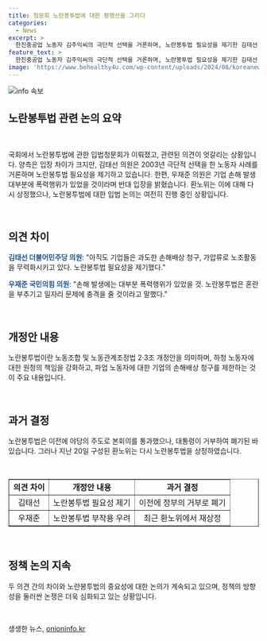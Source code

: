 ```yaml
---
title: 청문회 노란봉투법에 대한 평행선을 그리다
categories:
  - News
excerpt: >
  한진중공업 노동자 김주익씨의 극단적 선택을 거론하며, 노란봉투법 필요성을 제기한 김태선 의원과 이를 반대하는 우재준 의원의 입법청문회 논의가 이뤄졌다. 노란봉투법은 하청 노동자에 대한 원청의 책임을 강화하고, 파업 노동자에 대한 기업의 손해배상 청구를 제한하는 내용으로, 야당 의원들에 의해 다시 상정됐다.
feature_text: >
  한진중공업 노동자 김주익씨의 극단적 선택을 거론하며, 노란봉투법 필요성을 제기한 김태선 의원과 이를 반대하는 우재준 의원의 입법청문회 논의가 이뤄졌다. 노란봉투법은 하청 노동자에 대한 원청의 책임을 강화하고, 파업 노동자에 대한 기업의 손해배상 청구를 제한하는 내용으로, 야당 의원들에 의해 다시 상정됐다.
image: 'https://www.behealthy4u.com/wp-content/uploads/2024/06/koreanews.jpg'
---
```


<p><img src="https://www.behealthy4u.com/wp-content/uploads/2024/06/koreanews.jpg" alt="info 속보" /></p>

<h2 data-ke-size="size26">노란봉투법 관련 논의 요약</h2>

<p data-ke-size="size16">&nbsp;</p>

<p>국회에서 노란봉투법에 관한 입법청문회가 이뤄졌고, 관련된 의견이 엇갈리는 상황입니다. 양측은 입장 차이가 크지만, 김태선 의원은 2003년 극단적 선택을 한 노동자 사례를 거론하며 노란봉투법 필요성을 제기하고 있습니다. 한편, 우재준 의원은 기업 손해 발생 대부분에 폭력행위가 있었을 것이라며 반대 입장을 밝혔습니다. 환노위는 이에 대해 다시 상정했으나, 노란봉투법에 대한 입법 논의는 여전히 진행 중인 상황입니다.</p></p>

<p data-ke-size="size16">&nbsp;</p>

<h2 data-ke-size="size24">의견 차이</h2>

<p data-ke-size="size16"><b><span style="color: #1a5490;">김태선 더불어민주당 의원</span></b>: "아직도 기업들은 과도한 손해배상 청구, 가압류로 노조활동을 무력화시키고 있다. 노란봉투법 필요성을 제기했다."</p>

<p data-ke-size="size16"><b><span style="color: #1a5490;">우재준 국민의힘 의원</span></b>: "손해 발생에는 대부분 폭력행위가 있었을 것. 노란봉투법은 혼란을 부추기고 일자리 문제에 충격을 줄 것이라고 말했다."</p>

<p data-ke-size="size16">&nbsp;</p>

<h2 data-ke-size="size24">개정안 내용</h2>

<p data-ke-size="size16">노란봉투법이란 노동조합 및 노동관계조정법 2·3조 개정안을 의미하며, 하청 노동자에 대한 원청의 책임을 강화하고, 파업 노동자에 대한 기업의 손해배상 청구를 제한하는 것이 주요 내용입니다.</p>

<p data-ke-size="size16">&nbsp;</p>

<h2 data-ke-size="size24">과거 결정</h2>

<p data-ke-size="size16">노란봉투법은 이전에 야당의 주도로 본회의를 통과했으나, 대통령이 거부하여 폐기된 바 있습니다. 그러나 지난 20일 구성된 환노위는 다시 노란봉투법을 상정하였습니다.</p>

<p data-ke-size="size16">&nbsp;</p>

<table style="width: 100%;" border="1">
<tbody>
<tr>
<td style="text-align: center; height: 17px;"><b>의견 차이</b></td>
<td style="text-align: center; height: 17px;"><b>개정안 내용</b></td>
<td style="text-align: center; height: 17px;"><b>과거 결정</b></td>
</tr>
<tr>
<td style="text-align: center; height: 17px;">김태선</td>
<td style="text-align: center; height: 17px;">노란봉투법 필요성 제기</td>
<td style="text-align: center; height: 17px;">이전에 정부의 거부로 폐기</td>
</tr>
<tr>
<td style="text-align: center; height: 17px;">우재준</td>
<td style="text-align: center; height: 17px;">노란봉투법 부작용 우려</td>
<td style="text-align: center; height: 17px;">최근 환노위에서 재상정</td>
</tr>
</tbody>
</table>

<p data-ke-size="size16">&nbsp;</p>

<h2 data-ke-size="size24">정책 논의 지속</h2>

<p data-ke-size="size16">두 의견 간의 차이와 노란봉투법의 중요성에 대한 논의가 계속되고 있으며, 정책의 방향성을 둘러싼 논쟁은 더욱 심화되고 있는 상황입니다.</p>

<p data-ke-size="size16">&nbsp;</p>
생생한 뉴스, <a href="https://onioninfo.kr" rel="dofollow">onioninfo.kr</a>


